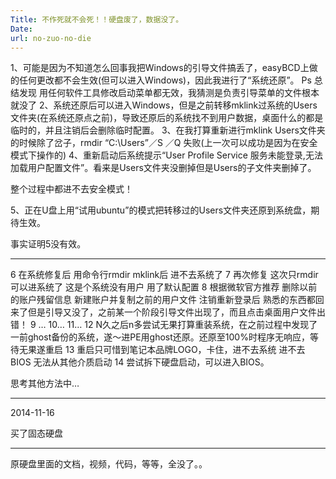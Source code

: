 ```yaml
---
Title: 不作死就不会死！！硬盘废了，数据没了。
Date: 
url: no-zuo-no-die 
---
```


1、可能是因为不知道怎么回事我把Windows的引导文件搞丢了，easyBCD上做的任何更改都不会生效(但可以进入Windows)，因此我进行了“系统还原”。
Ps 总结发现 用任何软件工具修改启动菜单都无效，我猜测是负责引导菜单的文件根本就没了
2、系统还原后可以进入Windows，但是之前转移mklink过系统的Users文件夹(在系统还原点之前)，导致还原后的系统找不到用户数据，桌面什么的都是临时的，并且注销后会删除临时配置。
3、在我打算重新进行mklink Users文件夹的时候除了岔子，rmdir “C:\Users”／S ／Q 失败(上一次可以成功是因为在安全模式下操作的)
4、重新启动后系统提示“User Profile Service 服务未能登录,无法加载用户配置文件”。看来是Users文件夹没删掉但是Users的子文件夹删掉了。

整个过程中都进不去安全模式！


5、正在U盘上用“试用ubuntu”的模式把转移过的Users文件夹还原到系统盘，期待生效。
 
事实证明5没有效。

---

6 在系统修复后 用命令行rmdir mklink后 进不去系统了
7 再次修复 这次只rmdir可以进系统了 这是个系统没有用户 用了默认配置
8 根据微软官方推荐 删除以前的账户残留信息 新建账户并复制之前的用户文件 注销重新登录后 熟悉的东西都回来了但是引导又没了，之前某一个阶段引导文件出现了，而且点击桌面用户文件出错！
9 …
10…
11…
12  N久之后n多尝试无果打算重装系统，在之前过程中发现了一前ghost备份的系统，遂～进PE用ghost还原。还原至100%时程序无响应，等待无果遂重启
13 重启只可惜到笔记本品牌LOGO，卡住，进不去系统 进不去BIOS 无法从其他介质启动
14 尝试拆下硬盘启动，可以进入BIOS。

思考其他方法中…

---
2014-11-16

买了固态硬盘

---
原硬盘里面的文档，视频，代码，等等，全没了。。